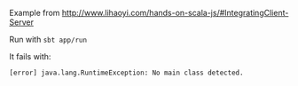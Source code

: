 Example from http://www.lihaoyi.com/hands-on-scala-js/#IntegratingClient-Server

Run with `sbt app/run`

It fails with:
```
[error] java.lang.RuntimeException: No main class detected.
```
